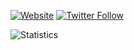 [![Website](https://img.shields.io/website?label=rafsanjani.pythonanywhere.com&style=for-the-badge&url=http://rafsanjani.pythonanywhere.com/)](http://rafsanjani.pythonanywhere.com/)
[![Twitter Follow](https://img.shields.io/twitter/follow/rafsanjaniLab?color=1DA1F2&logo=twitter&style=for-the-badge)](https://twitter.com/rafsanjaniLab)

<!-- Github Stats -->
![Statistics](https://github-readme-stats.vercel.app/api?username=mrzResearchArena&show_icons=true&hide_border=true)

<!--
**mrzResearchArena/mrzResearchArena** is a ✨ _special_ ✨ repository because its `README.md` (this file) appears on your GitHub profile.

Here are some ideas to get you started:

- 🔭 I’m currently working on ...
- 🌱 I’m currently learning ...
- 👯 I’m looking to collaborate on ...
- 🤔 I’m looking for help with ...
- 💬 Ask me about ...
- 📫 How to reach me: ...
- 😄 Pronouns: ...
- ⚡ Fun fact: ...
-->
